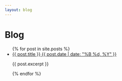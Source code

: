 ```yaml
---
layout: blog
---
```


<h1>Blog</h1>
<ul>
  {% for post in site.posts %}
    <li>
      <a href="{{ site.url }}{{ post.url }}">{{ post.title }}<span class="entry-date"> <time datetime="{{ post.date | date_to_xmlschema }}" itemprop="datePublished">{{ post.date | date: "%B %d, %Y" }}</time> </span></a>
      <p>{{ post.excerpt }}</p>
    </li>
  {% endfor %}
</ul>
